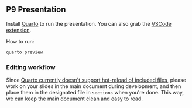 ## P9 Presentation

Install [Quarto](https://quarto.org/) to run the presentation.
You can also grab the [VSCode extension](https://marketplace.visualstudio.com/items?itemName=quarto.quarto).

How to run:

```bash
quarto preview
```

### Editing workflow

Since [Quarto currently doesn't support hot-reload of included files](https://github.com/quarto-dev/quarto-cli/issues/2795), please work on your slides in the main document during development, and then place them in the designated file in `sections` when you're done.
This way, we can keep the main document clean and easy to read.
